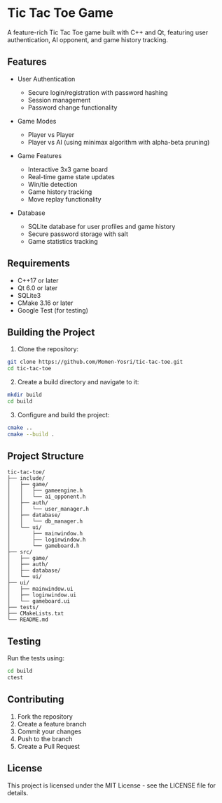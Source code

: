 # Tic Tac Toe Game

A feature-rich Tic Tac Toe game built with C++ and Qt, featuring user authentication, AI opponent, and game history tracking.

## Features

- User Authentication
  - Secure login/registration with password hashing
  - Session management
  - Password change functionality

- Game Modes
  - Player vs Player
  - Player vs AI (using minimax algorithm with alpha-beta pruning)

- Game Features
  - Interactive 3x3 game board
  - Real-time game state updates
  - Win/tie detection
  - Game history tracking
  - Move replay functionality

- Database
  - SQLite database for user profiles and game history
  - Secure password storage with salt
  - Game statistics tracking

## Requirements

- C++17 or later
- Qt 6.0 or later
- SQLite3
- CMake 3.16 or later
- Google Test (for testing)

## Building the Project

1. Clone the repository:
```bash
git clone https://github.com/Momen-Yosri/tic-tac-toe.git
cd tic-tac-toe
```

2. Create a build directory and navigate to it:
```bash
mkdir build
cd build
```

3. Configure and build the project:
```bash
cmake ..
cmake --build .
```

## Project Structure

```
tic-tac-toe/
├── include/
│   ├── game/
│   │   ├── gameengine.h
│   │   └── ai_opponent.h
│   ├── auth/
│   │   └── user_manager.h
│   ├── database/
│   │   └── db_manager.h
│   └── ui/
│       ├── mainwindow.h
│       ├── loginwindow.h
│       └── gameboard.h
├── src/
│   ├── game/
│   ├── auth/
│   ├── database/
│   └── ui/
├── ui/
│   ├── mainwindow.ui
│   ├── loginwindow.ui
│   └── gameboard.ui
├── tests/
├── CMakeLists.txt
└── README.md
```

## Testing

Run the tests using:
```bash
cd build
ctest
```

## Contributing

1. Fork the repository
2. Create a feature branch
3. Commit your changes
4. Push to the branch
5. Create a Pull Request

## License

This project is licensed under the MIT License - see the LICENSE file for details. 
